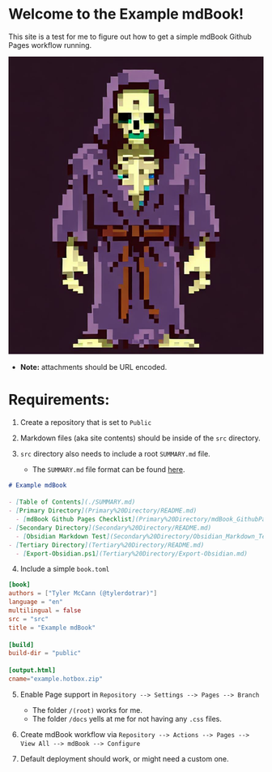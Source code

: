 # Welcome to the Example mdBook!

This site is a test for me to figure out how to get a simple mdBook Github Pages workflow running.


![Pixel-Skeletor](../attachments/Pasted%20image%20123456789.png)
- **Note:** attachments should be URL encoded.


# Requirements:
1. Create a repository that is set to ``Public``

2. Markdown files (aka site contents) should be inside of the ``src`` directory.

3. ``src`` directory also needs to include a root ``SUMMARY.md`` file.
    - The ``SUMMARY.md`` file format can be found [here](https://rust-lang.github.io/mdBook/format/summary.html).
```markdown
# Example mdBook

- [Table of Contents](./SUMMARY.md)
- [Primary Directory](Primary%20Directory/README.md)
  - [mdBook Github Pages Checklist](Primary%20Directory/mdBook_GithubPages_Checklist.md)
- [Secondary Directory](Secondary%20Directory/README.md)
  - [Obsidian Markdown Test](Secondary%20Directory/Obsidian_Markdown_Test.md)
- [Tertiary Directory](Tertiary%20Directory/README.md)
  - [Export-Obsidian.ps1](Tertiary%20Directory/Export-Obsidian.md)
```

4.  Include a simple ``book.toml``

```toml
[book]
authors = ["Tyler McCann (@tylerdotrar)"]
language = "en"
multilingual = false
src = "src"
title = "Example mdBook"

[build]
build-dir = "public"

[output.html]
cname="example.hotbox.zip"
```

5. Enable Page support in ``Repository --> Settings --> Pages --> Branch``
    - The folder ``/(root)`` works for me.
    - The folder ``/docs`` yells at me for not having any ``.css`` files.
    
6. Create mdBook workflow via ``Repository --> Actions --> Pages --> View All --> mdBook --> Configure``

7. Default deployment should work, or might need a custom one.
